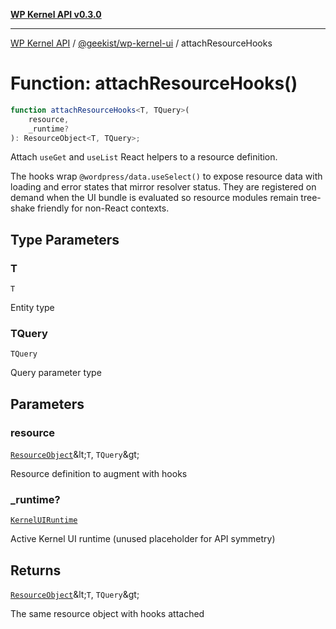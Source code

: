 [**WP Kernel API v0.3.0**](../../../README.md)

---

[WP Kernel API](../../../README.md) / [@geekist/wp-kernel-ui](../README.md) / attachResourceHooks

# Function: attachResourceHooks()

```ts
function attachResourceHooks<T, TQuery>(
	resource,
	_runtime?
): ResourceObject<T, TQuery>;
```

Attach `useGet` and `useList` React helpers to a resource definition.

The hooks wrap `@wordpress/data.useSelect()` to expose resource data with
loading and error states that mirror resolver status. They are registered on
demand when the UI bundle is evaluated so resource modules remain tree-shake
friendly for non-React contexts.

## Type Parameters

### T

`T`

Entity type

### TQuery

`TQuery`

Query parameter type

## Parameters

### resource

[`ResourceObject`](../../../kernel/src/type-aliases/ResourceObject.md)\&lt;`T`, `TQuery`\&gt;

Resource definition to augment with hooks

### \_runtime?

[`KernelUIRuntime`](../../../kernel/src/@geekist/wp-kernel/data/interfaces/KernelUIRuntime.md)

Active Kernel UI runtime (unused placeholder for API symmetry)

## Returns

[`ResourceObject`](../../../kernel/src/type-aliases/ResourceObject.md)\&lt;`T`, `TQuery`\&gt;

The same resource object with hooks attached

